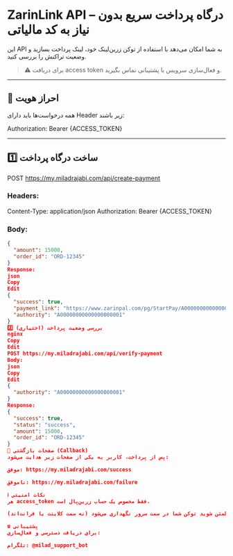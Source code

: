 # ZarinLink API – درگاه پرداخت سریع بدون نیاز به کد مالیاتی

این API به شما امکان می‌دهد با استفاده از توکن زرین‌لینک خود، لینک پرداخت بسازید و وضعیت تراکنش را بررسی کنید.

> ⚠️ برای دریافت access token و فعال‌سازی سرویس با پشتیبانی تماس بگیرید.

---

## 🔐 احراز هویت

همه درخواست‌ها باید دارای Header زیر باشند:

Authorization: Bearer {ACCESS_TOKEN}


---

## 1️⃣ ساخت درگاه پرداخت

POST https://my.miladrajabi.com/api/create-payment


### Headers:
Content-Type: application/json
Authorization: Bearer {ACCESS_TOKEN}


### Body:
```json
{
  "amount": 15000,
  "order_id": "ORD-12345"
}
Response:
json
Copy
Edit
{
  "success": true,
  "payment_link": "https://www.zarinpal.com/pg/StartPay/A00000000000000000001",
  "authority": "A00000000000000000001"
}
2️⃣ بررسی وضعیت پرداخت (اختیاری)
nginx
Copy
Edit
POST https://my.miladrajabi.com/api/verify-payment
Body:
json
Copy
Edit
{
  "authority": "A00000000000000000001"
}
Response:
{
  "success": true,
  "status": "success",
  "amount": 15000,
  "order_id": "ORD-12345"
}
🔄 صفحات بازگشتی (Callback)
پس از پرداخت، کاربر به یکی از صفحات زیر هدایت می‌شود:

موفق: https://my.miladrajabi.com/success

ناموفق: https://my.miladrajabi.com/failure

ℹ️ نکات امنیتی
هر access_token فقط مخصوص یک حساب زرین‌پال است.

مطمئن شوید توکن شما در سمت سرور نگهداری می‌شود (نه سمت کلاینت یا فرانت‌اند).

☎️ پشتیبانی
برای دریافت دسترسی و فعال‌سازی:

تلگرام: @milad_support_bot

